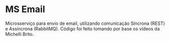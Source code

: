 # MS Email

Microsserviço para envio de email, utilizando comunicação Síncrona (REST) e Assíncrona (RabbitMQ). Código foi feito tomando por base os vídeos da Michelli Brito.
